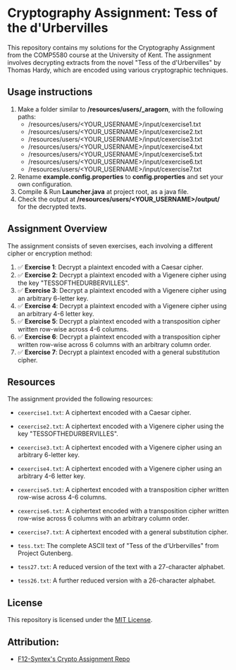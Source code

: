 # Cryptography Assignment: Tess of the d'Urbervilles

This repository contains my solutions for the Cryptography Assignment from the COMP5580 course at the University of Kent. The assignment involves decrypting extracts from the novel "Tess of the d'Urbervilles" by Thomas Hardy, which are encoded using various cryptographic techniques.

## Usage instructions
1. Make a folder similar to **/resources/users/_aragorn**, with the following paths:
   - /resources/users/<YOUR_USERNAME>/input/cexercise1.txt
   - /resources/users/<YOUR_USERNAME>/input/cexercise2.txt
   - /resources/users/<YOUR_USERNAME>/input/cexercise3.txt
   - /resources/users/<YOUR_USERNAME>/input/cexercise4.txt
   - /resources/users/<YOUR_USERNAME>/input/cexercise5.txt
   - /resources/users/<YOUR_USERNAME>/input/cexercise6.txt
   - /resources/users/<YOUR_USERNAME>/input/cexercise7.txt
2. Rename **example.config.properties** to **config.properties** and set your own configuration.
3. Compile & Run **Launcher.java** at project root, as a java file.
4. Check the output at **/resources/users/<YOUR_USERNAME>/output/** for the decrypted texts.

## Assignment Overview

The assignment consists of seven exercises, each involving a different cipher or encryption method:

1. ✅ **Exercise 1**: Decrypt a plaintext encoded with a Caesar cipher.
2. ✅ **Exercise 2**: Decrypt a plaintext encoded with a Vigenere cipher using the key "TESSOFTHEDURBERVILLES".
3. ✅ **Exercise 3**: Decrypt a plaintext encoded with a Vigenere cipher using an arbitrary 6-letter key.
4. ✅ **Exercise 4**: Decrypt a plaintext encoded with a Vigenere cipher using an arbitrary 4-6 letter key.
5. ✅ **Exercise 5**: Decrypt a plaintext encoded with a transposition cipher written row-wise across 4-6 columns.
6. ✅ **Exercise 6**: Decrypt a plaintext encoded with a transposition cipher written row-wise across 6 columns with an arbitrary column order.
7. ✅ **Exercise 7**: Decrypt a plaintext encoded with a general substitution cipher.

## Resources

The assignment provided the following resources:

- `cexercise1.txt`: A ciphertext encoded with a Caesar cipher.
- `cexercise2.txt`: A ciphertext encoded with a Vigenere cipher using the key "TESSOFTHEDURBERVILLES".
- `cexercise3.txt`: A ciphertext encoded with a Vigenere cipher using an arbitrary 6-letter key.
- `cexercise4.txt`: A ciphertext encoded with a Vigenere cipher using an arbitrary 4-6 letter key.
- `cexercise5.txt`: A ciphertext encoded with a transposition cipher written row-wise across 4-6 columns.
- `cexercise6.txt`: A ciphertext encoded with a transposition cipher written row-wise across 6 columns with an arbitrary column order.
- `cexercise7.txt`: A ciphertext encoded with a general substitution cipher.

- `tess.txt`: The complete ASCII text of "Tess of the d'Urbervilles" from Project Gutenberg.
- `tess27.txt`: A reduced version of the text with a 27-character alphabet.
- `tess26.txt`: A further reduced version with a 26-character alphabet.

## License

This repository is licensed under the [MIT License](LICENSE).

## Attribution:
- [F12-Syntex's Crypto Assignment Repo](https://github.com/F12-Syntex/TessCryptExercises)